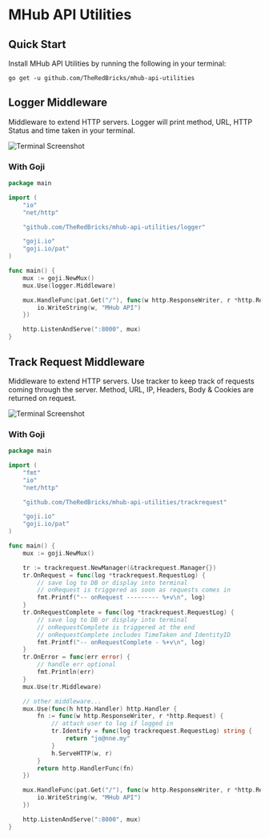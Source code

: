 # MHub API Utilities

## Quick Start
Install MHub API Utilities by running the following in your terminal:
```
go get -u github.com/TheRedBricks/mhub-api-utilities
```

## Logger Middleware
Middleware to extend HTTP servers. Logger will print method, URL, HTTP Status and time taken in your terminal.

![Terminal Screenshot](https://user-images.githubusercontent.com/1572333/37758694-0e1f0df8-2dec-11e8-920e-e30dcb0160f2.png "Terminal Screenshot")

### With Goji
```go
package main

import (
	"io"
	"net/http"

	"github.com/TheRedBricks/mhub-api-utilities/logger"

	"goji.io"
	"goji.io/pat"
)

func main() {
	mux := goji.NewMux()
	mux.Use(logger.Middleware)

	mux.HandleFunc(pat.Get("/"), func(w http.ResponseWriter, r *http.Request) {
		io.WriteString(w, "MHub API")
	})

	http.ListenAndServe(":8000", mux)
}
```

## Track Request Middleware
Middleware to extend HTTP servers. Use tracker to keep track of requests coming through the server. Method, URL, IP, Headers, Body & Cookies are returned on request.

![Terminal Screenshot](https://user-images.githubusercontent.com/1572333/38349429-a5177220-38d9-11e8-8c99-d1d1629870ed.png "Terminal Screenshot")

### With Goji
```go
package main

import (
	"fmt"
	"io"
	"net/http"

	"github.com/TheRedBricks/mhub-api-utilities/trackrequest"

	"goji.io"
	"goji.io/pat"
)

func main() {
	mux := goji.NewMux()

	tr := trackrequest.NewManager(&trackrequest.Manager{})
	tr.OnRequest = func(log *trackrequest.RequestLog) {
		// save log to DB or display into terminal
		// onRequest is triggered as soon as requests comes in
		fmt.Printf("-- onRequest --------- %+v\n", log)
	}
	tr.OnRequestComplete = func(log *trackrequest.RequestLog) {
		// save log to DB or display into terminal
		// onRequestComplete is triggered at the end
		// onRequestComplete includes TimeTaken and IdentityID
		fmt.Printf("-- onRequestComplete - %+v\n", log)
	}
	tr.OnError = func(err error) {
		// handle err optional
		fmt.Println(err)
	}
	mux.Use(tr.Middleware)

	// other middleware...
	mux.Use(func(h http.Handler) http.Handler {
		fn := func(w http.ResponseWriter, r *http.Request) {
			// attach user to log if logged in
			tr.Identify = func(log trackrequest.RequestLog) string {
				return "jo@nne.my"
			}
			h.ServeHTTP(w, r)
		}
		return http.HandlerFunc(fn)
	})

	mux.HandleFunc(pat.Get("/"), func(w http.ResponseWriter, r *http.Request) {
		io.WriteString(w, "MHub API")
	})

	http.ListenAndServe(":8000", mux)
}
```
